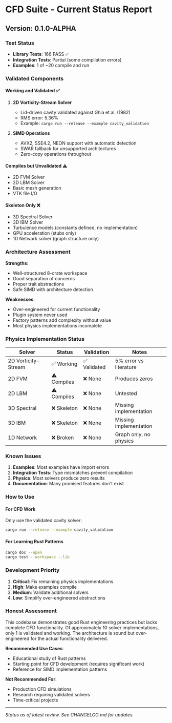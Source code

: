 # CFD Suite - Current Status Report

## Version: 0.1.0-ALPHA

### Test Status
- **Library Tests**: 166 PASS ✅
- **Integration Tests**: Partial (some compilation errors)
- **Examples**: 1 of ~20 compile and run

### Validated Components

#### Working and Validated ✅
1. **2D Vorticity-Stream Solver** 
   - Lid-driven cavity validated against Ghia et al. (1982)
   - RMS error: 5.36%
   - Example: `cargo run --release --example cavity_validation`

2. **SIMD Operations**
   - AVX2, SSE4.2, NEON support with automatic detection
   - SWAR fallback for unsupported architectures
   - Zero-copy operations throughout

#### Compiles but Unvalidated ⚠️
- 2D FVM Solver
- 2D LBM Solver
- Basic mesh generation
- VTK file I/O

#### Skeleton Only ❌
- 3D Spectral Solver
- 3D IBM Solver
- Turbulence models (constants defined, no implementation)
- GPU acceleration (stubs only)
- 1D Network solver (graph structure only)

### Architecture Assessment

**Strengths**:
- Well-structured 8-crate workspace
- Good separation of concerns
- Proper trait abstractions
- Safe SIMD with architecture detection

**Weaknesses**:
- Over-engineered for current functionality
- Plugin system never used
- Factory patterns add complexity without value
- Most physics implementations incomplete

### Physics Implementation Status

| Solver | Status | Validation | Notes |
|--------|--------|------------|-------|
| 2D Vorticity-Stream | ✅ Working | ✅ Validated | 5% error vs literature |
| 2D FVM | ⚠️ Compiles | ❌ None | Produces zeros |
| 2D LBM | ⚠️ Compiles | ❌ None | Untested |
| 3D Spectral | ❌ Skeleton | ❌ None | Missing implementation |
| 3D IBM | ❌ Skeleton | ❌ None | Missing implementation |
| 1D Network | ❌ Broken | ❌ None | Graph only, no physics |

### Known Issues

1. **Examples**: Most examples have import errors
2. **Integration Tests**: Type mismatches prevent compilation
3. **Physics**: Most solvers produce zero results
4. **Documentation**: Many promised features don't exist

### How to Use

#### For CFD Work
Only use the validated cavity solver:
```bash
cargo run --release --example cavity_validation
```

#### For Learning Rust Patterns
```bash
cargo doc --open
cargo test --workspace --lib
```

### Development Priority

1. **Critical**: Fix remaining physics implementations
2. **High**: Make examples compile
3. **Medium**: Validate additional solvers
4. **Low**: Simplify over-engineered abstractions

### Honest Assessment

This codebase demonstrates good Rust engineering practices but lacks complete CFD functionality. Of approximately 10 solver implementations, only 1 is validated and working. The architecture is sound but over-engineered for the actual functionality delivered.

**Recommended Use Cases**:
- Educational study of Rust patterns
- Starting point for CFD development (requires significant work)
- Reference for SIMD implementation patterns

**Not Recommended For**:
- Production CFD simulations
- Research requiring validated solvers
- Time-critical projects

---
*Status as of latest review. See CHANGELOG.md for updates.*
